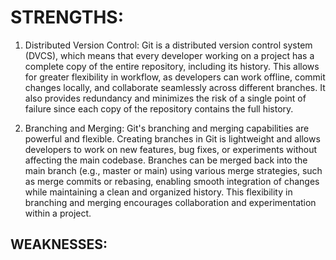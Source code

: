 # STRENGTHS:

1. Distributed Version Control:
Git is a distributed version control system (DVCS), which means that every developer working on a project has a complete copy of the entire repository, including its history. This allows for greater flexibility in workflow, as developers can work offline, commit changes locally, and collaborate seamlessly across different branches. It also provides redundancy and minimizes the risk of a single point of failure since each copy of the repository contains the full history.

2. Branching and Merging:
Git's branching and merging capabilities are powerful and flexible. Creating branches in Git is lightweight and allows developers to work on new features, bug fixes, or experiments without affecting the main codebase. Branches can be merged back into the main branch (e.g., master or main) using various merge strategies, such as merge commits or rebasing, enabling smooth integration of changes while maintaining a clean and organized history. This flexibility in branching and merging encourages collaboration and experimentation within a project.


## WEAKNESSES:
